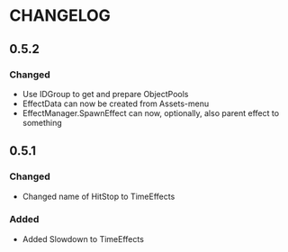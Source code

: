 # CHANGELOG

## 0.5.2
### Changed
- Use IDGroup to get and prepare ObjectPools
- EffectData can now be created from Assets-menu
- EffectManager.SpawnEffect can now, optionally, also parent effect to something

## 0.5.1
### Changed
- Changed name of HitStop to TimeEffects

### Added
- Added Slowdown to TimeEffects